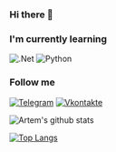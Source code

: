 ### Hi there 👋

### I'm currently learning
![.Net](https://img.shields.io/badge/-Framework-090909?style=for-the-badge&logo=.net&logoColor=E5D3FF&theme=radical)
![Python](https://img.shields.io/badge/-Python-090909?style=for-the-badge&logo=python&logoColor=47C5FB&theme=radical)

### Follow me
[![Telegram](https://img.shields.io/badge/-Telegram-090909?style=for-the-badge&logo=telegram&logoColor=27A0D9)](https://t.me/TVI_02)
[![Vkontakte](https://img.shields.io/badge/-Vkontakte-090909?style=for-the-badge&logo=Vk&logoColor=4F7DB3)](https://vk.com/artemick123)

![Artem's github stats](https://github-readme-stats.vercel.app/api?username=TVI-ARTEM&show_icons=true&theme=radical)

[![Top Langs](https://github-readme-stats.vercel.app/api/top-langs/?username=TVI-ARTEM&layout=compact&theme=radical)](https://github.com/TVI-ARTEM/)
